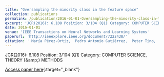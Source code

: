 ```yaml
---
title: "Oversampling the minority class in the feature space"
collection: publications
permalink: /publication/2016-01-01-Oversampling-the-minority-class-in-the-feature-space
excerpt: 'JCR(2016): 6.108 Position: 3/104 (Q1) Category: COMPUTER SCIENCE, THEORY {\&amp;} METHODS'
date: 2016-01-01
venue: 'IEEE Transactions on Neural Networks and Learning Systems'
paperurl: 'http://ieeexplore.ieee.org/document/7222438/'
citation: ' María Pérez-Ortiz,  Pedro Antonio Gutiérrez,  Peter Tino,  César Hervás-Martínez, &quot;Oversampling the minority class in the feature space.&quot; IEEE Transactions on Neural Networks and Learning Systems, Vol.27(9), 2016, pp.1947--1961.'
---
```

JCR(2016): 6.108 Position: 3/104 (Q1) Category: COMPUTER SCIENCE, THEORY {\&amp;} METHODS

[Access paper here](http://ieeexplore.ieee.org/document/7222438/){:target="_blank"}
